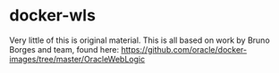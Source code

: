# docker-wls
Very little of this is original material.  This is all based on work by Bruno Borges and team, found here: https://github.com/oracle/docker-images/tree/master/OracleWebLogic
